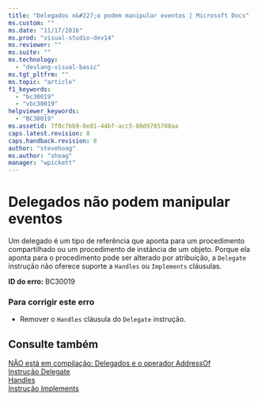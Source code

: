 ```yaml
---
title: "Delegados n&#227;o podem manipular eventos | Microsoft Docs"
ms.custom: ""
ms.date: "11/17/2016"
ms.prod: "visual-studio-dev14"
ms.reviewer: ""
ms.suite: ""
ms.technology: 
  - "devlang-visual-basic"
ms.tgt_pltfrm: ""
ms.topic: "article"
f1_keywords: 
  - "bc30019"
  - "vbc30019"
helpviewer_keywords: 
  - "BC30019"
ms.assetid: 7f0c7bb9-8e81-44bf-acc5-80d9785708aa
caps.latest.revision: 8
caps.handback.revision: 8
author: "stevehoag"
ms.author: "shoag"
manager: "wpickett"
---
```

# Delegados n&#227;o podem manipular eventos
Um delegado é um tipo de referência que aponta para um procedimento compartilhado ou um procedimento de instância de um objeto. Porque ela aponta para o procedimento pode ser alterado por atribuição, a `Delegate` instrução não oferece suporte a `Handles` ou `Implements` cláusulas.  
  
 **ID do erro:** BC30019  
  
### Para corrigir este erro  
  
-   Remover o `Handles` cláusula do `Delegate` instrução.  
  
## Consulte também  
 [NÃO está em compilação: Delegados e o operador AddressOf](http://msdn.microsoft.com/pt-br/7b2ed932-8598-4355-b2f7-5cedb23ee86f)   
 [Instrução Delegate](/dotnet/visual-basic/language-reference/statements/delegate-statement)   
 [Handles](/dotnet/visual-basic/language-reference/statements/handles-clause)   
 [Instrução Implements](/dotnet/visual-basic/language-reference/statements/implements-statement)